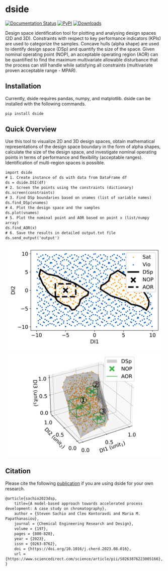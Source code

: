 # dside

[![Documentation Status](https://readthedocs.org/projects/dside/badge/?version=latest)](https://dside.readthedocs.io/en/latest/?badge=latest)
[![PyPI](https://img.shields.io/pypi/v/dside.svg)](https://pypi.org/project/dside)
[![Downloads](https://static.pepy.tech/badge/dside)](https://pepy.tech/project/dside)

Design space identification tool for plotting and analysing design spaces (2D and 3D). Constraints with respect to key performance indicators (KPIs) are used to categorize the samples. Concave hulls (alpha shape) are used to identify design space (DSp) and quantify the size of the space. Given nominal operating point (NOP), an acceptable operating region (AOR) can be quantified to find the maximum multivariate allowable disturbance that the process can still handle while satisfying all constraints (multivariate proven acceptable range - MPAR).


## Installation
Currently, dside requires pandas, numpy, and matplotlib. dside can be installed with the following commands.
```bash
pip install dside
```

## Quick Overview
Use this tool to visualize 2D and 3D design spaces, obtain mathematical representations of the design space boundary in the form of alpha shapes, calculate the size of the design space, and investigate nominal operating points in terms of performance and flexibility (acceptable ranges). Identification of multi-region spaces is possible.

```
import dside
# 1. Create instance of ds with data from DataFrame df
ds = dside.DSI(df)
# 2. Screen the points using the constraints (dictionary)
ds.screen(constraints)
# 3. Find DSp boundaries based on vnames (list of variable names)
ds.find_DSp(vnames)
# 4. Plot the design space and the samples
ds.plot(vnames)
# 5. Plot the nominal point and AOR based on point x (list/numpy array)
ds.find_AOR(x)
# 6. Save the results in detailed output.txt file
ds.send_output('output')
```

![image](https://raw.githubusercontent.com/stvsach/dside/main/Fig/2D.svg)
![image](https://raw.githubusercontent.com/stvsach/dside/main/Fig/3D.svg)

## Citation

Please cite the following <a href="https://doi.org/10.1016/j.cherd.2023.08.016" target="_blank">publication</a> if you are using dside for your own research.

```text
@article{sachio2023dsp,
    title={A model-based approach towards accelerated process development: A case study on chromatography},
    author = {Steven Sachio and Cleo Kontoravdi and Maria M. Papathanasiou},
    journal = {Chemical Engineering Research and Design},
    volume = {197},
    pages = {800-820},
    year = {2023},
    issn = {0263-8762},
    doi = {https://doi.org/10.1016/j.cherd.2023.08.016},
    url = {https://www.sciencedirect.com/science/article/pii/S0263876223005166},
}
```